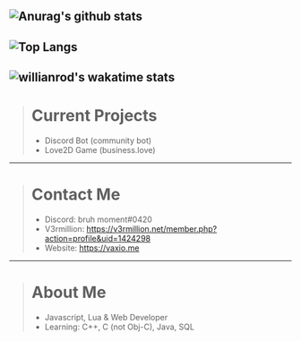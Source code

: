 ![Anurag's github stats](https://github-readme-stats.vercel.app/api?username=vaxiobbxx&show_icons=true&theme=radical&count_private=true)
---
![Top Langs](https://github-readme-stats.vercel.app/api/top-langs/?username=vaxiobbxx&show_icons=true&theme=radical)
---
![willianrod's wakatime stats](https://github-readme-stats.vercel.app/api/wakatime?username=vaxiobb&theme=radical)
---
> # Current Projects
> - Discord Bot (community bot)
> - Love2D Game (business.love)
---
> # Contact Me
> - Discord: bruh moment#0420
> - V3rmillion: https://v3rmillion.net/member.php?action=profile&uid=1424298
> - Website: https://vaxio.me
---
> # About Me
> - Javascript, Lua & Web Developer
> - Learning: C++, C (not Obj-C), Java, SQL
